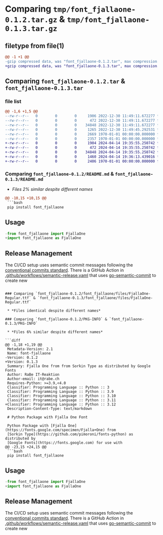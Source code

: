 # Comparing `tmp/font_fjallaone-0.1.2.tar.gz` & `tmp/font_fjallaone-0.1.3.tar.gz`

## filetype from file(1)

```diff
@@ -1 +1 @@
-gzip compressed data, was "font_fjallaone-0.1.2.tar", max compression
+gzip compressed data, was "font_fjallaone-0.1.3.tar", max compression
```

## Comparing `font_fjallaone-0.1.2.tar` & `font_fjallaone-0.1.3.tar`

### file list

```diff
@@ -1,6 +1,5 @@
--rw-r--r--   0        0        0     1906 2022-12-30 11:49:11.672277 font_fjallaone-0.1.2/README.md
--rw-r--r--   0        0        0      472 2022-12-30 11:49:11.672277 font_fjallaone-0.1.2/font_fjallaone/__init__.py
--rw-r--r--   0        0        0    34848 2022-12-30 11:49:11.672277 font_fjallaone-0.1.2/font_fjallaone/files/FjallaOne-Regular.ttf
--rw-r--r--   0        0        0     1265 2022-12-30 11:49:45.292531 font_fjallaone-0.1.2/pyproject.toml
--rw-r--r--   0        0        0     2669 1970-01-01 00:00:00.000000 font_fjallaone-0.1.2/setup.py
--rw-r--r--   0        0        0     2357 1970-01-01 00:00:00.000000 font_fjallaone-0.1.2/PKG-INFO
+-rw-r--r--   0        0        0     1904 2024-04-14 19:35:55.250742 font_fjallaone-0.1.3/README.md
+-rw-r--r--   0        0        0      472 2024-04-14 19:35:55.250742 font_fjallaone-0.1.3/font_fjallaone/__init__.py
+-rw-r--r--   0        0        0    34848 2024-04-14 19:35:55.250742 font_fjallaone-0.1.3/font_fjallaone/files/FjallaOne-Regular.ttf
+-rw-r--r--   0        0        0     1460 2024-04-14 19:36:13.439016 font_fjallaone-0.1.3/pyproject.toml
+-rw-r--r--   0        0        0     2406 1970-01-01 00:00:00.000000 font_fjallaone-0.1.3/PKG-INFO
```

### Comparing `font_fjallaone-0.1.2/README.md` & `font_fjallaone-0.1.3/README.md`

 * *Files 2% similar despite different names*

```diff
@@ -10,15 +10,15 @@
 ```bash
 pip install font_fjallaone
 ```
 
 ## Usage
 
 ```python
-from font_fjallaone import FjallaOne
+import font_fjallaone as FjallaOne
 ```
 
 ## Release Management
 
 The CI/CD setup uses semantic commit messages following the [conventional commits standard](https://www.conventionalcommits.org/en/v1.0.0/).
 There is a GitHub Action in [.github/workflows/semantic-release.yaml](./.github/workflows/semantic-release.yaml)
 that uses [go-semantic-commit](https://go-semantic-release.xyz/) to create new
```

### Comparing `font_fjallaone-0.1.2/font_fjallaone/files/FjallaOne-Regular.ttf` & `font_fjallaone-0.1.3/font_fjallaone/files/FjallaOne-Regular.ttf`

 * *Files identical despite different names*

### Comparing `font_fjallaone-0.1.2/PKG-INFO` & `font_fjallaone-0.1.3/PKG-INFO`

 * *Files 6% similar despite different names*

```diff
@@ -1,18 +1,19 @@
 Metadata-Version: 2.1
 Name: font-fjallaone
-Version: 0.1.2
+Version: 0.1.3
 Summary: Fjalla One from from Sorkin Type as distributed by Google Fonts
 Author: RaBe IT-Reaktion
 Author-email: it@rabe.ch
 Requires-Python: >=3.9,<4.0
 Classifier: Programming Language :: Python :: 3
 Classifier: Programming Language :: Python :: 3.9
 Classifier: Programming Language :: Python :: 3.10
 Classifier: Programming Language :: Python :: 3.11
+Classifier: Programming Language :: Python :: 3.12
 Description-Content-Type: text/markdown
 
 # Python Package with Fjalla One Font
 
 Python Package with [Fjalla One](https://fonts.google.com/specimen/Fjalla+One) from
 [Sorkin Type](https://github.com/pimoroni/fonts-python) as distributed by
 [Google Fonts](https://fonts.google.com) for use with
@@ -23,15 +24,15 @@
 ```bash
 pip install font_fjallaone
 ```
 
 ## Usage
 
 ```python
-from font_fjallaone import FjallaOne
+import font_fjallaone as FjallaOne
 ```
 
 ## Release Management
 
 The CI/CD setup uses semantic commit messages following the [conventional commits standard](https://www.conventionalcommits.org/en/v1.0.0/).
 There is a GitHub Action in [.github/workflows/semantic-release.yaml](./.github/workflows/semantic-release.yaml)
 that uses [go-semantic-commit](https://go-semantic-release.xyz/) to create new
```

